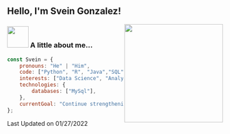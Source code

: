 <h2> Hello, I'm Svein Gonzalez! </h2>
<img align='right' src="https://giphy.com/gifs/puppytales-photography-puppytalesphotos-puppy-tales-Vm9EwldJZ0ai576AL0" width="230">


### <img src="https://media.giphy.com/media/VgCDAzcKvsR6OM0uWg/giphy.gif" width="50"> A little about me...  

```javascript
const Svein = {
    pronouns: "He" | "Him",
    code: ["Python", "R", "Java","SQL","Javascript"],
    interests: ["Data Science", "Analytics", "Tech", "Film", "Photography"],
    technologies: {
        databases: ["MySql"],
    },
    currentGoal: "Continue strengthening technical and analytical abilities",
};
```
Last Updated on 01/27/2022


<!-- <iframe src="https://giphy.com/embed/Vm9EwldJZ0ai576AL0" width="333" height="480" frameBorder="0" class="giphy-embed" allowFullScreen></iframe><p><a href="https://giphy.com/gifs/puppytales-photography-puppytalesphotos-puppy-tales-Vm9EwldJZ0ai576AL0">via GIPHY</a></p> -->
